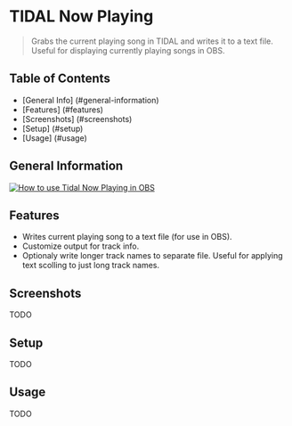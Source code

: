 # TIDAL Now Playing
> Grabs the current playing song in TIDAL and writes it to a text file. Useful for displaying currently playing songs in OBS.

## Table of Contents
* [General Info] (#general-information)
* [Features] (#features)
* [Screenshots] (#screenshots)
* [Setup] (#setup)
* [Usage] (#usage)

## General Information
[![How to use Tidal Now Playing in OBS](https://img.youtube.com/vi/9_GlLl43-Aw/0.jpg)](https://www.youtube.com/watch?v=9_GlLl43-Aw "How to use Tidal Now Playing in OBS")

## Features
- Writes current playing song to a text file (for use in OBS).
- Customize output for track info.
- Optionaly write longer track names to separate file. Useful for applying text scolling to just long track names.

## Screenshots
TODO

## Setup
TODO

## Usage
TODO
